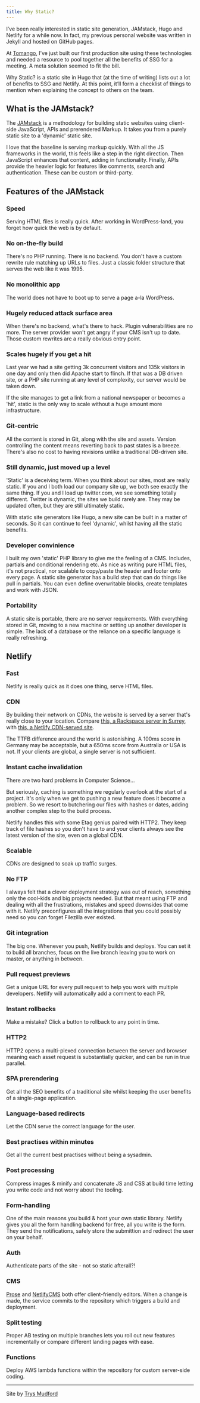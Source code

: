 ```yaml
---
title: Why Static?
---
```


I’ve been really interested in static site generation, JAMstack, Hugo and Netlify for a while now. In fact, my previous personal website was written in Jekyll and hosted on GitHub pages.

At [Tomango](http://www.tomango.co.uk), I’ve just built our first production site using these technologies and needed a resource to pool together all the benefits of SSG for a meeting. A meta solution seemed to fit the bill.

Why Static? is a static site in Hugo that (at the time of writing) lists out a lot of benefits to SSG and Netlify. At this point, it’ll form a checklist of things to mention when explaining the concept to others on the team.

## What is the JAMstack?

The [JAMstack](https://jamstack.org/) is a methodology for building static websites using client-side JavaScript, APIs and prerendered Markup. It takes you from a purely static site to a 'dynamic' static site.

I love that the baseline is serving markup quickly. With all the JS frameworks in the world, this feels like a step in the right direction. Then JavaScript enhances that content, adding in functionality. Finally, APIs provide the heavier logic for features like comments, search and authentication. These can be custom or third-party.

## Features of the JAMstack

### Speed
Serving HTML files is really quick. After working in WordPress-land, you forget how quick the web is by default.

### No on-the-fly build
There's no PHP running. There is no backend. You don't have a custom rewrite rule matching up URLs to files. Just a classic folder structure that serves the web like it was 1995.

### No monolithic app
The world does not have to boot up to serve a page a-la WordPress.

### Hugely reduced attack surface area
When there's no backend, what's there to hack. Plugin vulnerabilities are no more. The server provider won't get angry if your CMS isn't up to date. Those custom rewrites are a really obvious entry point.

### Scales hugely if you get a hit
Last year we had a site getting 3k concurrent visitors and 135k visitors in one day and only then did Apache start to flinch. If that was a DB driven site, or a PHP site running at any level of complexity, our server would be taken down.

If the site manages to get a link from a national newspaper or becomes a 'hit', static is the only way to scale without a huge amount more infrastructure.

### Git-centric
All the content is stored in Git, along with the site and assets. Version controlling the content means reverting back to past states is a breeze. There's also no cost to having revisions unlike a traditional DB-driven site.

### Still dynamic, just moved up a level
'Static' is a deceiving term. When you think about our sites, most are really static. If you and I both load our company site up, we both see exactly the same thing. If you and I load up twitter.com, we see something totally different. Twitter is dynamic, the sites we build rarely are. They may be updated often, but they are still ultimately static.

With static site generators like Hugo, a new site can be built in a matter of seconds. So it can continue to feel 'dynamic', whilst having all the static benefits.

### Developer convinience
I built my own 'static' PHP library to give me the feeling of a CMS. Includes, partials and conditional rendering etc. As nice as writing pure HTML files, it's not practical, nor scalable to copy/paste the header and footer onto every page. A static site generator has a build step that can do things like pull in partials. You can even define overwritable blocks, create templates and work with JSON.

### Portability
A static site is portable, there are no server requirements. With everything stored in Git, moving to a new machine or setting up another developer is simple. The lack of a database or the reliance on a specific language is really refreshing.


## Netlify

### Fast
Netlify is really quick as it does one thing, serve HTML files.

### CDN
By building their network on CDNs, the website is served by a server that's really close to your location. Compare [this, a Rackspace server in Surrey](https://testmysite.io/5a5b5d8281987663d64cf448/tomango.co.uk), with [this, a Netlify CDN-served site](https://testmysite.io/5a5b5e2981987654e74cf476/hartwell.netlify.com). 

The TTFB difference around the world is astonishing. A 100ms score in Germany may be acceptable, but a 650ms score from Australia or USA is not. If your clients are global, a single server is not sufficient.

### Instant cache invalidation
There are two hard problems in Computer Science...

But seriously, caching is something we regularly overlook at the start of a project. It's only when we get to pushing a new feature does it become a problem. So we resort to butchering our files with hashes or dates, adding another complex step to the build process.

Netlify handles this with some Etag genius paired with HTTP2. They keep track of file hashes so you don't have to and your clients always see the latest version of the site, even on a global CDN.

### Scalable
CDNs are designed to soak up traffic surges.

### No FTP
I always felt that a clever deployment strategy was out of reach, something only the cool-kids and big projects needed. But that meant using FTP and dealing with all the frustrations, mistakes and speed downsides that come with it. Netlify preconfigures all the integrations that you could possibly need so you can forget Filezilla ever existed.

### Git integration
The big one. Whenever you push, Netlify builds and deploys. You can set it to build all branches, focus on the live branch leaving you to work on master, or anything in between.

### Pull request previews
Get a unique URL for every pull request to help you work with multiple developers. Netlify will automatically add a comment to each PR.

### Instant rollbacks
Make a mistake? Click a button to rollback to any point in time. 

### HTTP2
HTTP2 opens a multi-plexed connection between the server and browser meaning each asset request is substantially quicker, and can be run in true parallel.

### SPA prerendering
Get all the SEO benefits of a traditional site whilst keeping the user benefits of a single-page application.

### Language-based redirects
Let the CDN serve the correct language for the user.

### Best practises within minutes
Get all the current best practises without being a sysadmin.

### Post processing
Compress images & minify and concatenate JS and CSS at build time letting you write code and not worry about the tooling.

### Form-handling
One of the main reasons you build & host your own static library. Netlify gives you all the form handling backend for free, all you write is the form. They send the notifications, safely store the submittion and redirect the user on your behalf.

### Auth
Authenticate parts of the site - not so static afterall?!

### CMS
[Prose](http://prose.io/) and [NetlifyCMS](https://www.netlifycms.org/) both offer client-friendly editors. When a change is made, the service commits to the repository which triggers a build and deployment.

### Split testing
Proper AB testing on multiple branches lets you roll out new features incrementally or compare different landing pages with ease.

### Functions
Deploy AWS lambda functions within the repository for custom server-side coding.

___

Site by [Trys Mudford](http://www.trysmudford.com/)
